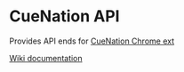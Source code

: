 CueNation API
=============

Provides API ends for [CueNation Chrome ext](https://github.com/dVaffection/cuenation-chrome-ext)

[Wiki documentation](https://github.com/dVaffection/cuenation-api/wiki)
